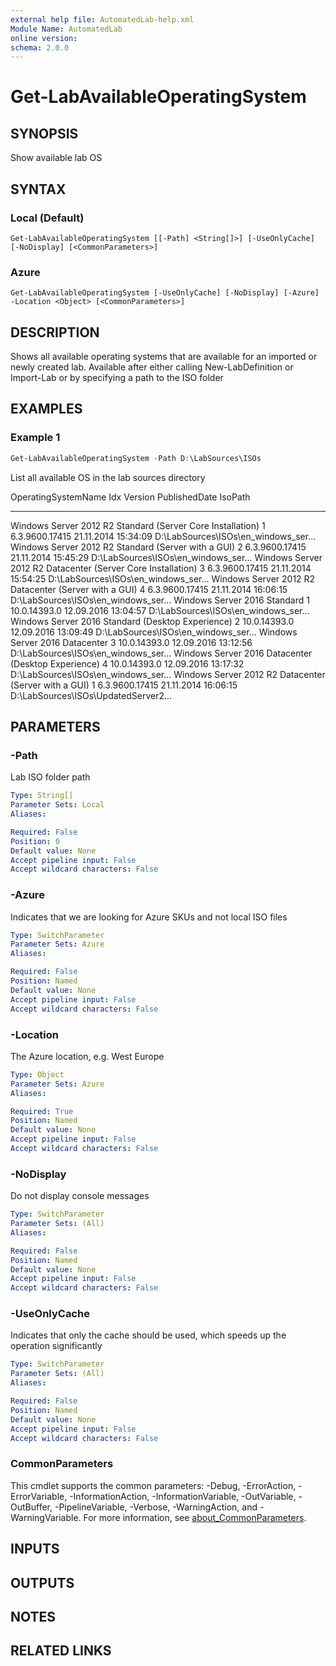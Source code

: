 ```yaml
---
external help file: AutomatedLab-help.xml
Module Name: AutomatedLab
online version:
schema: 2.0.0
---
```


# Get-LabAvailableOperatingSystem

## SYNOPSIS
Show available lab OS

## SYNTAX

### Local (Default)
```
Get-LabAvailableOperatingSystem [[-Path] <String[]>] [-UseOnlyCache] [-NoDisplay] [<CommonParameters>]
```

### Azure
```
Get-LabAvailableOperatingSystem [-UseOnlyCache] [-NoDisplay] [-Azure] -Location <Object> [<CommonParameters>]
```

## DESCRIPTION
Shows all available operating systems that are available for an imported or newly created lab.
Available after either calling New-LabDefinition or Import-Lab or by specifying a path to the ISO folder

## EXAMPLES

### Example 1


```powershell
Get-LabAvailableOperatingSystem -Path D:\LabSources\ISOs
```

List all available OS in the lab sources directory

OperatingSystemName                         Idx Version        PublishedDate       IsoPath                             
-------------------                         --- -------        -------------       -------                             
Windows Server 2012 R2 Standard (Server Core Installation)   1   6.3.9600.17415 21.11.2014 15:34:09 D:\LabSources\ISOs\en_windows_ser...
Windows Server 2012 R2 Standard (Server with a GUI)       2   6.3.9600.17415 21.11.2014 15:45:29 D:\LabSources\ISOs\en_windows_ser...
Windows Server 2012 R2 Datacenter (Server Core Installation) 3   6.3.9600.17415 21.11.2014 15:54:25 D:\LabSources\ISOs\en_windows_ser...
Windows Server 2012 R2 Datacenter (Server with a GUI)     4   6.3.9600.17415 21.11.2014 16:06:15 D:\LabSources\ISOs\en_windows_ser...
Windows Server 2016 Standard      1   10.0.14393.0   12.09.2016 13:04:57 D:\LabSources\ISOs\en_windows_ser...
Windows Server 2016 Standard (Desktop Experience)          2   10.0.14393.0   12.09.2016 13:09:49 D:\LabSources\ISOs\en_windows_ser...
Windows Server 2016 Datacenter    3   10.0.14393.0   12.09.2016 13:12:56 D:\LabSources\ISOs\en_windows_ser...
Windows Server 2016 Datacenter (Desktop Experience)        4   10.0.14393.0   12.09.2016 13:17:32 D:\LabSources\ISOs\en_windows_ser...
Windows Server 2012 R2 Datacenter (Server with a GUI)     1   6.3.9600.17415 21.11.2014 16:06:15 D:\LabSources\ISOs\UpdatedServer2...

## PARAMETERS

### -Path
Lab ISO folder path

```yaml
Type: String[]
Parameter Sets: Local
Aliases:

Required: False
Position: 0
Default value: None
Accept pipeline input: False
Accept wildcard characters: False
```

### -Azure
Indicates that we are looking for Azure SKUs and not local ISO files

```yaml
Type: SwitchParameter
Parameter Sets: Azure
Aliases:

Required: False
Position: Named
Default value: None
Accept pipeline input: False
Accept wildcard characters: False
```

### -Location
The Azure location, e.g. West Europe

```yaml
Type: Object
Parameter Sets: Azure
Aliases:

Required: True
Position: Named
Default value: None
Accept pipeline input: False
Accept wildcard characters: False
```

### -NoDisplay
Do not display console messages

```yaml
Type: SwitchParameter
Parameter Sets: (All)
Aliases:

Required: False
Position: Named
Default value: None
Accept pipeline input: False
Accept wildcard characters: False
```

### -UseOnlyCache
Indicates that only the cache should be used, which speeds up the operation significantly

```yaml
Type: SwitchParameter
Parameter Sets: (All)
Aliases:

Required: False
Position: Named
Default value: None
Accept pipeline input: False
Accept wildcard characters: False
```

### CommonParameters
This cmdlet supports the common parameters: -Debug, -ErrorAction, -ErrorVariable, -InformationAction, -InformationVariable, -OutVariable, -OutBuffer, -PipelineVariable, -Verbose, -WarningAction, and -WarningVariable. For more information, see [about_CommonParameters](http://go.microsoft.com/fwlink/?LinkID=113216).

## INPUTS

## OUTPUTS

## NOTES

## RELATED LINKS
